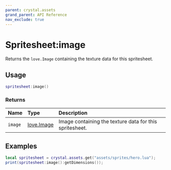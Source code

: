 ```yaml
---
parent: crystal.assets
grand_parent: API Reference
nav_exclude: true
---
```


# Spritesheet:image

Returns the `love.Image` containing the texture data for this spritesheet.

## Usage

```lua
spritesheet:image()
```

### Returns

| Name    | Type                                        | Description                                             |
| :------ | :------------------------------------------ | :------------------------------------------------------ |
| `image` | [love.Image](https://love2d.org/wiki/Image) | Image containing the texture data for this spritesheet. |

## Examples

```lua
local spritesheet = crystal.assets.get("assets/sprites/hero.lua");
print(spritesheet:image():getDimensions());
```
